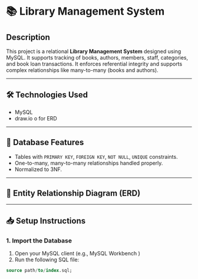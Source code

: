 # 📚 Library Management System

## Description
This project is a relational **Library Management System** designed using MySQL. It supports tracking of books, authors, members, staff, categories, and book loan transactions. It enforces referential integrity and supports complex relationships like many-to-many (books and authors).

---

## 🛠️ Technologies Used
- MySQL
- draw.io o for ERD

---

## 🧱 Database Features
- Tables with `PRIMARY KEY`, `FOREIGN KEY`, `NOT NULL`, `UNIQUE` constraints.
- One-to-many, many-to-many relationships handled properly.
- Normalized to 3NF.

---

## 🧩 Entity Relationship Diagram (ERD)

---

## 📥 Setup Instructions

### 1. Import the Database

1. Open your MySQL client (e.g., MySQL Workbench )
2. Run the following SQL file:

```sql
source path/to/index.sql;
